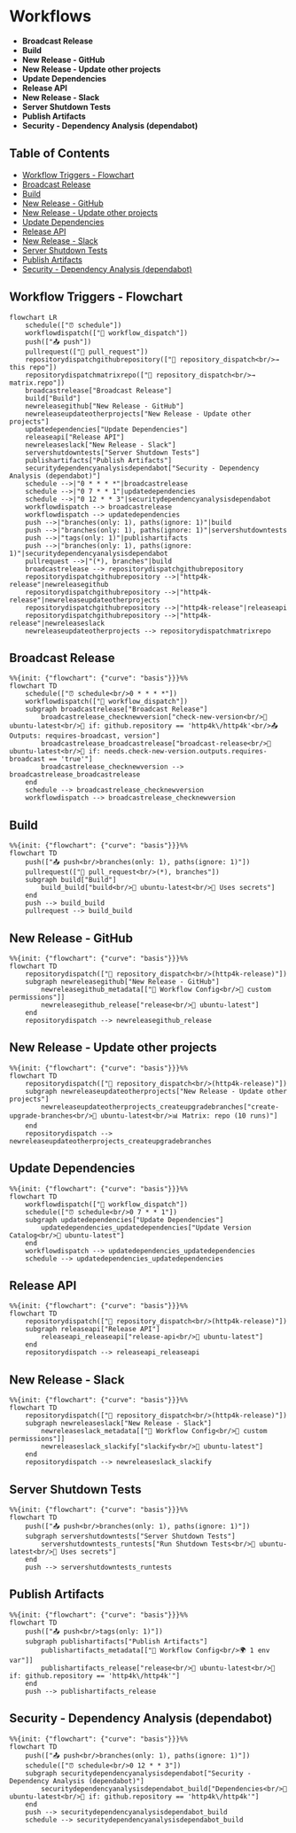# Workflows

- **Broadcast Release**
- **Build**
- **New Release - GitHub**
- **New Release - Update other projects**
- **Update Dependencies**
- **Release API**
- **New Release - Slack**
- **Server Shutdown Tests**
- **Publish Artifacts**
- **Security - Dependency Analysis (dependabot)**

## Table of Contents

- [Workflow Triggers - Flowchart](#workflow-triggers---flowchart)
- [Broadcast Release](#broadcast-release)
- [Build](#build)
- [New Release - GitHub](#new-release---github)
- [New Release - Update other projects](#new-release---update-other-projects)
- [Update Dependencies](#update-dependencies)
- [Release API](#release-api)
- [New Release - Slack](#new-release---slack)
- [Server Shutdown Tests](#server-shutdown-tests)
- [Publish Artifacts](#publish-artifacts)
- [Security - Dependency Analysis (dependabot)](#security---dependency-analysis-dependabot)

## Workflow Triggers - Flowchart

```mermaid
flowchart LR
    schedule(["⏰ schedule"])
    workflowdispatch(["👤 workflow_dispatch"])
    push(["📤 push"])
    pullrequest(["🔀 pull_request"])
    repositorydispatchgithubrepository(["🔔 repository_dispatch<br/>→ this repo"])
    repositorydispatchmatrixrepo(["🔔 repository_dispatch<br/>→ matrix.repo"])
    broadcastrelease["Broadcast Release"]
    build["Build"]
    newreleasegithub["New Release - GitHub"]
    newreleaseupdateotherprojects["New Release - Update other projects"]
    updatedependencies["Update Dependencies"]
    releaseapi["Release API"]
    newreleaseslack["New Release - Slack"]
    servershutdowntests["Server Shutdown Tests"]
    publishartifacts["Publish Artifacts"]
    securitydependencyanalysisdependabot["Security - Dependency Analysis (dependabot)"]
    schedule -->|"0 * * * *"|broadcastrelease
    schedule -->|"0 7 * * 1"|updatedependencies
    schedule -->|"0 12 * * 3"|securitydependencyanalysisdependabot
    workflowdispatch --> broadcastrelease
    workflowdispatch --> updatedependencies
    push -->|"branches(only: 1), paths(ignore: 1)"|build
    push -->|"branches(only: 1), paths(ignore: 1)"|servershutdowntests
    push -->|"tags(only: 1)"|publishartifacts
    push -->|"branches(only: 1), paths(ignore: 1)"|securitydependencyanalysisdependabot
    pullrequest -->|"(*), branches"|build
    broadcastrelease --> repositorydispatchgithubrepository
    repositorydispatchgithubrepository -->|"http4k-release"|newreleasegithub
    repositorydispatchgithubrepository -->|"http4k-release"|newreleaseupdateotherprojects
    repositorydispatchgithubrepository -->|"http4k-release"|releaseapi
    repositorydispatchgithubrepository -->|"http4k-release"|newreleaseslack
    newreleaseupdateotherprojects --> repositorydispatchmatrixrepo
```

## Broadcast Release

```mermaid
%%{init: {"flowchart": {"curve": "basis"}}}%%
flowchart TD
    schedule(["⏰ schedule<br/>0 * * * *"])
    workflowdispatch(["👤 workflow_dispatch"])
    subgraph broadcastrelease["Broadcast Release"]
        broadcastrelease_checknewversion["check-new-version<br/>🐧 ubuntu-latest<br/>🔐 if: github.repository == 'http4k\/http4k'<br/>📤 Outputs: requires-broadcast, version"]
        broadcastrelease_broadcastrelease["broadcast-release<br/>🐧 ubuntu-latest<br/>🔐 if: needs.check-new-version.outputs.requires-broadcast == 'true'"]
        broadcastrelease_checknewversion --> broadcastrelease_broadcastrelease
    end
    schedule --> broadcastrelease_checknewversion
    workflowdispatch --> broadcastrelease_checknewversion
```

## Build

```mermaid
%%{init: {"flowchart": {"curve": "basis"}}}%%
flowchart TD
    push(["📤 push<br/>branches(only: 1), paths(ignore: 1)"])
    pullrequest(["🔀 pull_request<br/>(*), branches"])
    subgraph build["Build"]
        build_build["build<br/>🐧 ubuntu-latest<br/>🔑 Uses secrets"]
    end
    push --> build_build
    pullrequest --> build_build
```

## New Release - GitHub

```mermaid
%%{init: {"flowchart": {"curve": "basis"}}}%%
flowchart TD
    repositorydispatch(["🔔 repository_dispatch<br/>(http4k-release)"])
    subgraph newreleasegithub["New Release - GitHub"]
        newreleasegithub_metadata[["🔧 Workflow Config<br/>🔐 custom permissions"]]
        newreleasegithub_release["release<br/>🐧 ubuntu-latest"]
    end
    repositorydispatch --> newreleasegithub_release
```

## New Release - Update other projects

```mermaid
%%{init: {"flowchart": {"curve": "basis"}}}%%
flowchart TD
    repositorydispatch(["🔔 repository_dispatch<br/>(http4k-release)"])
    subgraph newreleaseupdateotherprojects["New Release - Update other projects"]
        newreleaseupdateotherprojects_createupgradebranches["create-upgrade-branches<br/>🐧 ubuntu-latest<br/>📊 Matrix: repo (10 runs)"]
    end
    repositorydispatch --> newreleaseupdateotherprojects_createupgradebranches
```

## Update Dependencies

```mermaid
%%{init: {"flowchart": {"curve": "basis"}}}%%
flowchart TD
    workflowdispatch(["👤 workflow_dispatch"])
    schedule(["⏰ schedule<br/>0 7 * * 1"])
    subgraph updatedependencies["Update Dependencies"]
        updatedependencies_updatedependencies["Update Version Catalog<br/>🐧 ubuntu-latest"]
    end
    workflowdispatch --> updatedependencies_updatedependencies
    schedule --> updatedependencies_updatedependencies
```

## Release API

```mermaid
%%{init: {"flowchart": {"curve": "basis"}}}%%
flowchart TD
    repositorydispatch(["🔔 repository_dispatch<br/>(http4k-release)"])
    subgraph releaseapi["Release API"]
        releaseapi_releaseapi["release-api<br/>🐧 ubuntu-latest"]
    end
    repositorydispatch --> releaseapi_releaseapi
```

## New Release - Slack

```mermaid
%%{init: {"flowchart": {"curve": "basis"}}}%%
flowchart TD
    repositorydispatch(["🔔 repository_dispatch<br/>(http4k-release)"])
    subgraph newreleaseslack["New Release - Slack"]
        newreleaseslack_metadata[["🔧 Workflow Config<br/>🔐 custom permissions"]]
        newreleaseslack_slackify["slackify<br/>🐧 ubuntu-latest"]
    end
    repositorydispatch --> newreleaseslack_slackify
```

## Server Shutdown Tests

```mermaid
%%{init: {"flowchart": {"curve": "basis"}}}%%
flowchart TD
    push(["📤 push<br/>branches(only: 1), paths(ignore: 1)"])
    subgraph servershutdowntests["Server Shutdown Tests"]
        servershutdowntests_runtests["Run Shutdown Tests<br/>🐧 ubuntu-latest<br/>🔑 Uses secrets"]
    end
    push --> servershutdowntests_runtests
```

## Publish Artifacts

```mermaid
%%{init: {"flowchart": {"curve": "basis"}}}%%
flowchart TD
    push(["📤 push<br/>tags(only: 1)"])
    subgraph publishartifacts["Publish Artifacts"]
        publishartifacts_metadata[["🔧 Workflow Config<br/>🌍 1 env var"]]
        publishartifacts_release["release<br/>🐧 ubuntu-latest<br/>🔐 if: github.repository == 'http4k\/http4k'"]
    end
    push --> publishartifacts_release
```

## Security - Dependency Analysis (dependabot)

```mermaid
%%{init: {"flowchart": {"curve": "basis"}}}%%
flowchart TD
    push(["📤 push<br/>branches(only: 1), paths(ignore: 1)"])
    schedule(["⏰ schedule<br/>0 12 * * 3"])
    subgraph securitydependencyanalysisdependabot["Security - Dependency Analysis (dependabot)"]
        securitydependencyanalysisdependabot_build["Dependencies<br/>🐧 ubuntu-latest<br/>🔐 if: github.repository == 'http4k\/http4k'"]
    end
    push --> securitydependencyanalysisdependabot_build
    schedule --> securitydependencyanalysisdependabot_build
```